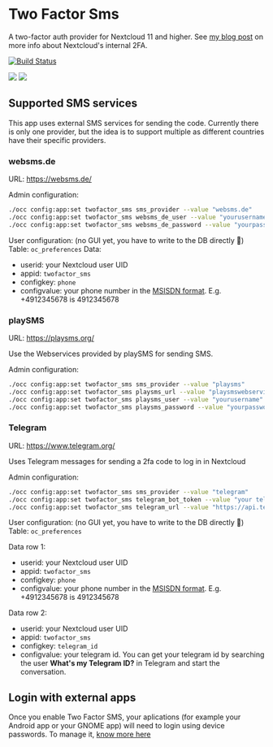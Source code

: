 # Two Factor Sms
A two-factor auth provider for Nextcloud 11 and higher. See [my blog post](http://blog.wuc.me/2016/05/30/adding-two-factor-auth-to-owncloud.html) on more info about Nextcloud's internal 2FA.

[![Build Status](https://travis-ci.org/nextcloud/twofactor_sms.svg?branch=master)](https://travis-ci.org/nextcloud/twofactor_sms)

![](https://raw.githubusercontent.com/ChristophWurst/twofactor_sms/24a9ef4ec5acf6fa00958008118479c759147384/screenshots/challenge1.png)
![](https://raw.githubusercontent.com/ChristophWurst/twofactor_sms/24a9ef4ec5acf6fa00958008118479c759147384/screenshots/challenge2.png)

## Supported SMS services
This app uses external SMS services for sending the code. Currently there is only one provider, but the idea is to support multiple as different countries have their specific providers.

### websms.de
URL: https://websms.de/

Admin configuration:
```bash
./occ config:app:set twofactor_sms sms_provider --value "websms.de"
./occ config:app:set twofactor_sms websms_de_user --value "yourusername"
./occ config:app:set twofactor_sms websms_de_password --value "yourpassword"
```

User configuration:
(no GUI yet, you have to write to the DB directly :speak_no_evil:)
Table: ``oc_preferences``
Data:
- userid: your Nextcloud user UID
- appid: ``twofactor_sms``
- configkey: ``phone``
- configvalue: your phone number in the [MSISDN format](https://en.wikipedia.org/wiki/MSISDN). E.g. +4912345678 is 4912345678

### playSMS
URL: https://playsms.org/

Use the Webservices provided by playSMS for sending SMS.

Admin configuration:
```bash
./occ config:app:set twofactor_sms sms_provider --value "playsms"
./occ config:app:set twofactor_sms playsms_url --value "playsmswebservicesurl"
./occ config:app:set twofactor_sms playsms_user --value "yourusername"
./occ config:app:set twofactor_sms playsms_password --value "yourpassword"
```

### Telegram
URL: https://www.telegram.org/

Uses Telegram messages for sending a 2fa code to log in in Nextcloud

Admin configuration:
```bash
./occ config:app:set twofactor_sms sms_provider --value "telegram"
./occ config:app:set twofactor_sms telegram_bot_token --value "your telegram bot api token"
./occ config:app:set twofactor_sms telegram_url --value "https://api.telegram.org/bot"
```
User configuration:
(no GUI yet, you have to write to the DB directly :speak_no_evil:)
Table: ``oc_preferences``

Data row 1:
- userid: your Nextcloud user UID
- appid: ``twofactor_sms``
- configkey: ``phone``
- configvalue: your phone number in the [MSISDN format](https://en.wikipedia.org/wiki/MSISDN). E.g. +4912345678 is 4912345678

Data row 2:
- userid: your Nextcloud user UID
- appid: ``twofactor_sms``
- configkey: ``telegram_id``
- configvalue: your telegram id. You can get your telegram id by searching the user <b>What's my Telegram ID?</b> in Telegram and start the conversation.

## Login with external apps
Once you enable Two Factor SMS, your aplications (for example your Android app or your GNOME app) will need to login using device passwords. To manage it, [know more here](https://docs.nextcloud.com/server/11/user_manual/session_management.html#managing-devices)
